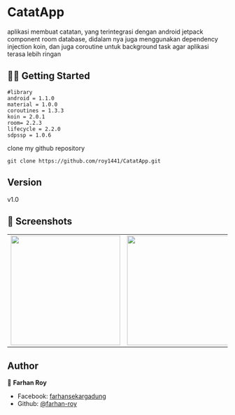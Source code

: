 # CatatApp
aplikasi membuat catatan, yang terintegrasi dengan android jetpack component room database, didalam nya juga menggunakan dependency injection koin, dan juga coroutine untuk background task agar aplikasi terasa lebih ringan

## ☝🏼  Getting Started
```
#library
android = 1.1.0
material = 1.0.0
coroutines = 1.3.3
koin = 2.0.1
room= 2.2.3
lifecycle = 2.2.0
sdpssp = 1.0.6
```

clone my github repository
```
git clone https://github.com/roy1441/CatatApp.git
```
## Version
v1.0
## 📱 Screenshots
<table>
      <tr>
        <td>
          <img src="https://github.com/roy1441/CatatApp/blob/master/screenshots/screenshot-2020-02-04_12.32.13.989.png" width="250"> 
        </td>
        <td>
          <img src="https://github.com/roy1441/CatatApp/blob/master/screenshots/screenshot-2020-02-04_12.32.27.056.png" width="250"> 
        </td>
        <td>
          <img src="https://github.com/roy1441/CatatApp/blob/master/screenshots/screenshot-2020-02-04_12.36.26.518.png" width="250"> 
        </td>
        <td>
          <img src="https://github.com/roy1441/CatatApp/blob/master/screenshots/screenshot-2020-02-04_12.36.34.911.png" width="250"> 
        </td>
      </tr>
    </table>

## Author

👤 **Farhan Roy**

- Facebook: [farhansekargadung](https://web.facebook.com/farhansekargadung)
- Github: [@farhan-roy](https://github.com/roy1441)

